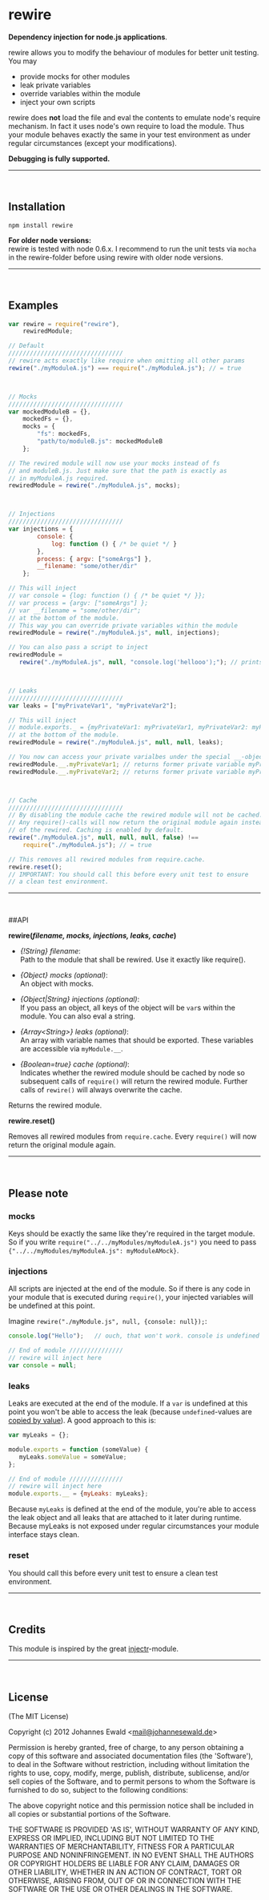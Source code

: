 rewire
=====
**Dependency injection for node.js applications**.

rewire allows you to modify the behaviour of modules for better unit testing. You may

- provide mocks for other modules
- leak private variables
- override variables within the module
- inject your own scripts

rewire does **not** load the file and eval the contents to emulate node's require mechanism. In fact it uses node's own require to load the module. Thus your module behaves exactly the same in your test environment as under regular circumstances (except your modifications).

**Debugging is fully supported.**

-----------------------------------------------------------------
<br />

Installation
------------

`npm install rewire`

**For older node versions:**<br />
rewire is tested with node 0.6.x. I recommend to run the unit tests via `mocha` in the rewire-folder before
using rewire with older node versions.

-----------------------------------------------------------------
<br />

Examples
--------

```javascript
var rewire = require("rewire"),
    rewiredModule;

// Default
////////////////////////////////
// rewire acts exactly like require when omitting all other params
rewire("./myModuleA.js") === require("./myModuleA.js"); // = true



// Mocks
////////////////////////////////
var mockedModuleB = {},
    mockedFs = {},
    mocks = {
        "fs": mockedFs,
        "path/to/moduleB.js": mockedModuleB
    };

// The rewired module will now use your mocks instead of fs
// and moduleB.js. Just make sure that the path is exactly as
// in myModuleA.js required.
rewiredModule = rewire("./myModuleA.js", mocks);



// Injections
////////////////////////////////
var injections = {
        console: {
            log: function () { /* be quiet */ }
        },
        process: { argv: ["someArgs"] },
        __filename: "some/other/dir"
    };

// This will inject
// var console = {log: function () { /* be quiet */ }};
// var process = {argv: ["someArgs"] };
// var __filename = "some/other/dir";
// at the bottom of the module.
// This way you can override private variables within the module
rewiredModule = rewire("./myModuleA.js", null, injections);

// You can also pass a script to inject
rewiredModule =
   rewire("./myModuleA.js", null, "console.log('hellooo');"); // prints "hellooo"



// Leaks
////////////////////////////////
var leaks = ["myPrivateVar1", "myPrivateVar2"];

// This will inject
// module.exports._ = {myPrivateVar1: myPrivateVar1, myPrivateVar2: myPrivateVar2}
// at the bottom of the module.
rewiredModule = rewire("./myModuleA.js", null, null, leaks);

// You now can access your private varialbes under the special __-object
rewiredModule.__.myPrivateVar1; // returns former private variable myPrivateVar1
rewiredModule.__.myPrivateVar2; // returns former private variable myPrivateVar2



// Cache
////////////////////////////////
// By disabling the module cache the rewired module will not be cached.
// Any require()-calls will now return the original module again instead
// of the rewired. Caching is enabled by default.
rewire("./myModuleA.js", null, null, null, false) !==
    require("./myModuleA.js"); // = true

// This removes all rewired modules from require.cache.
rewire.reset();
// IMPORTANT: You should call this before every unit test to ensure
// a clean test environment.
```

-----------------------------------------------------------------
<br />

##API

**rewire(***filename, mocks, injections, leaks, cache***)**

- *{!String} filename*: <br/>
Path to the module that shall be rewired. Use it exactly like require().

- *{Object} mocks (optional)*: <br/>
An object with mocks.

- *{Object|String} injections (optional)*: <br />
If you pass an object, all keys of the object will be `var`s within the module. You can also eval a string.

- *{Array&lt;String&gt;} leaks (optional)*: <br/>
An array with variable names that should be exported. These variables are accessible via `myModule.__`.

- *{Boolean=true} cache (optional)*: <br />
Indicates whether the rewired module should be cached by node so subsequent calls of `require()` will
return the rewired module. Further calls of `rewire()` will always overwrite the cache.

Returns the rewired module.

**rewire.reset()**

Removes all rewired modules from `require.cache`. Every `require()` will now return the original module again.

-----------------------------------------------------------------
<br />

## Please note
### mocks
Keys should be exactly the same like they're required in the target module.
So if you write `require("../../myModules/myModuleA.js")` you need to pass
`{"../../myModules/myModuleA.js": myModuleAMock}`.

### injections
All scripts are injected at the end of the module. So if there is any code in your module
that is executed during `require()`, your injected variables will be undefined at this point.

Imagine `rewire("./myModule.js", null, {console: null});`:

```javascript
console.log("Hello");   // ouch, that won't work. console is undefined at this point because of hoisting

// End of module ///////////////
// rewire will inject here
var console = null;
```

### leaks
Leaks are executed at the end of the module. If a `var` is undefined at this point you
won't be able to access the leak (because `undefined`-values are [copied by value](http://stackoverflow.com/questions/518000/is-javascript-a-pass-by-reference-or-pass-by-value-language)).
A good approach to this is:

```javascript
var myLeaks = {};

module.exports = function (someValue) {
   myLeaks.someValue = someValue;
};

// End of module ///////////////
// rewire will inject here
module.exports.__ = {myLeaks: myLeaks};
```

Because ```myLeaks``` is defined at the end of the module, you're able to access the leak object and all leaks that
are attached to it later during runtime. Because myLeaks is not exposed under regular circumstances your
module interface stays clean.

### reset
You should call this before every unit test to ensure a clean test environment.

-----------------------------------------------------------------
<br />

## Credits

This module is inspired by the great [injectr](https://github.com/nathanmacinnes/injectr "injectr")-module.

-----------------------------------------------------------------
<br />

## License

(The MIT License)

Copyright (c) 2012 Johannes Ewald &lt;mail@johannesewald.de&gt;

Permission is hereby granted, free of charge, to any person obtaining
a copy of this software and associated documentation files (the
'Software'), to deal in the Software without restriction, including
without limitation the rights to use, copy, modify, merge, publish,
distribute, sublicense, and/or sell copies of the Software, and to
permit persons to whom the Software is furnished to do so, subject to
the following conditions:

The above copyright notice and this permission notice shall be
included in all copies or substantial portions of the Software.

THE SOFTWARE IS PROVIDED 'AS IS', WITHOUT WARRANTY OF ANY KIND,
EXPRESS OR IMPLIED, INCLUDING BUT NOT LIMITED TO THE WARRANTIES OF
MERCHANTABILITY, FITNESS FOR A PARTICULAR PURPOSE AND NONINFRINGEMENT.
IN NO EVENT SHALL THE AUTHORS OR COPYRIGHT HOLDERS BE LIABLE FOR ANY
CLAIM, DAMAGES OR OTHER LIABILITY, WHETHER IN AN ACTION OF CONTRACT,
TORT OR OTHERWISE, ARISING FROM, OUT OF OR IN CONNECTION WITH THE
SOFTWARE OR THE USE OR OTHER DEALINGS IN THE SOFTWARE.